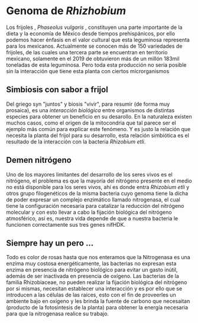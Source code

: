 # Genoma de *Rhizhobium*
Los frijoles , *Phaseolus vulgaris* , constituyen una parte importante de la dieta y la economía de México desde tiempos prehispánicos, por ello podemos hacer énfasis en el valor cultural que esta leguminosa representa para los mexicanos.
Actualmente se conocen más de 150 variedades de frijoles, de las cuales una tercera parte se encuentran en territorio mexicano, solamente en el 2019 de obtuvieron más de un millón 183mil toneladas de esta leguminosa. Pero toda esta producción no sería posible sin la interacción que tiene esta planta con ciertos microrganismos

 ## Simbiosis con sabor a frijol
Del griego syn "juntos" y biosis "vivir", para resumir (de forma muy prosaica), es una *interacción biológica* entre organismos de distintas especies para obtener un beneficio en su desarollo. En la naturaleza existen muchos casos, como el origen de la mitocondria que tal parece ser el ejemplo más común para explicar este fenómeno. Y es justo la relación que necesita la planta del frijol para su desarrollo, esta relación simbiótica es el resultado de la interacción con la bacteria *Rhizobium etli*.

##  Demen nitrógeno
Uno de los mayores limitantes del desarrollo de los seres vivos es el nitrógeno, el problema es que la mayoría del nitrógeno presente en el medio no está disponible para los seres vivos, ahí es donde entra *Rhizobium etli* y otros grupo filogenéticos de la misma bacteria cuyo genoma tiene la dicha de poder expresar un complejo enzimático llamado nitrogenasa, el cual tiene la configuración necesaria para catalizar la reducción del nitrógeno molecular y con esto llevar a cabo la fijación biológica del nitrógeno atmosférico, así es, nuestra vida depende de que a nuestra bacteria le funcionen correctamente sus tres genes nifHDK.

## Siempre hay un pero ...
Todo es color de rosas hasta que nos enteramos que la Nitrogenasa es una enzima muy costosa energéticamente, las bacterias no expresan esta enzima en presencia de nitrógeno biológico para evitar un gasto inútil, además de ser inactivada en presencia de oxígeno.
Las bacterias de la familia Rhizobiaceae, no pueden realizar la fijación biológica del nitrógeno por si mismas, necesitan establecer una interacción y es por ello que se introducen a las células de las raíces, esto con el fin de proveerles un ambiente bajo en oxígeno y les brinda la fuente de carbono que necesaitan (producto de la fotosìntesis de la planta) para obtener la energía necesaria para que la nitrogenasa realice su trabajo.


